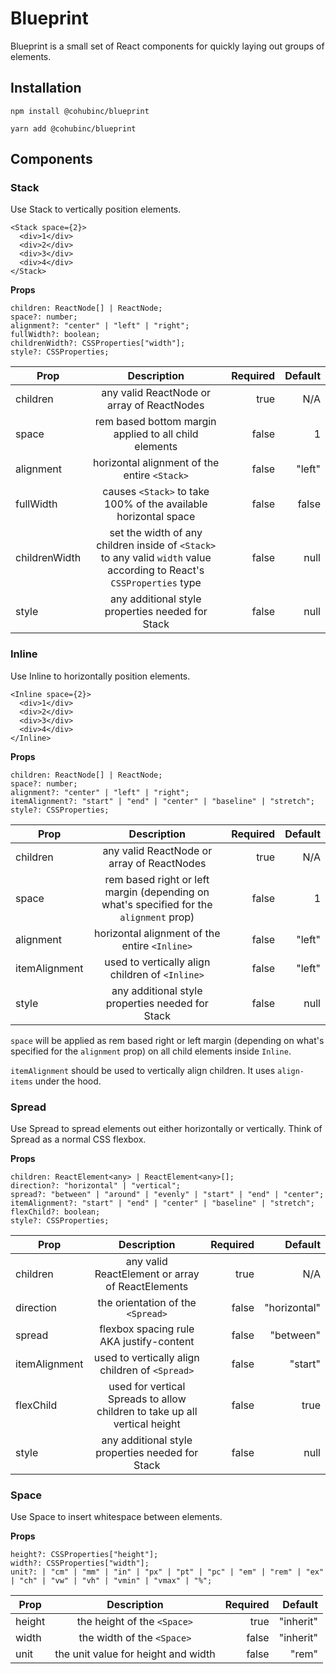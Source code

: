 # Blueprint

Blueprint is a small set of React components for quickly laying out groups of elements.

## Installation

`npm install @cohubinc/blueprint`

`yarn add @cohubinc/blueprint`

## Components

### Stack

Use Stack to vertically position elements.

```
<Stack space={2}>
  <div>1</div>
  <div>2</div>
  <div>3</div>
  <div>4</div>
</Stack>
```

**Props**

```
children: ReactNode[] | ReactNode;
space?: number;
alignment?: "center" | "left" | "right";
fullWidth?: boolean;
childrenWidth?: CSSProperties["width"];
style?: CSSProperties;
```

| Prop          |                                                      Description                                                       | Required | Default |
| ------------- | :--------------------------------------------------------------------------------------------------------------------: | -------: | ------: |
| children      |                                       any valid ReactNode or array of ReactNodes                                       |     true |     N/A |
| space         |                                 rem based bottom margin applied to all child elements                                  |    false |       1 |
| alignment     |                                      horizontal alignment of the entire `<Stack>`                                      |    false |  "left" |
| fullWidth     |                            causes `<Stack>` to take 100% of the available horizontal space                             |    false |   false |
| childrenWidth | set the width of any children inside of `<Stack>` to any valid `width` value according to React's `CSSProperties` type |    false |    null |
| style         |                                    any additional style properties needed for Stack                                    |    false |    null |

### Inline

Use Inline to horizontally position elements.

```
<Inline space={2}>
  <div>1</div>
  <div>2</div>
  <div>3</div>
  <div>4</div>
</Inline>
```

**Props**

```
children: ReactNode[] | ReactNode;
space?: number;
alignment?: "center" | "left" | "right";
itemAlignment?: "start" | "end" | "center" | "baseline" | "stretch";
style?: CSSProperties;
```

| Prop          |                                       Description                                       | Required | Default |
| ------------- | :-------------------------------------------------------------------------------------: | -------: | ------: |
| children      |                       any valid ReactNode or array of ReactNodes                        |     true |     N/A |
| space         | rem based right or left margin (depending on what's specified for the `alignment` prop) |    false |       1 |
| alignment     |                      horizontal alignment of the entire `<Inline>`                      |    false |  "left" |
| itemAlignment |                     used to vertically align children of `<Inline>`                     |    false |  "left" |
| style         |                    any additional style properties needed for Stack                     |    false |    null |

`space` will be applied as rem based right or left margin (depending on what's specified for the `alignment` prop) on all child elements inside `Inline`.

`itemAlignment` should be used to vertically align children. It uses `align-items` under the hood.

### Spread

Use Spread to spread elements out either horizontally or vertically. Think of Spread as a normal CSS flexbox.

**Props**

```
children: ReactElement<any> | ReactElement<any>[];
direction?: "horizontal" | "vertical";
spread?: "between" | "around" | "evenly" | "start" | "end" | "center";
itemAlignment?: "start" | "end" | "center" | "baseline" | "stretch";
flexChild?: boolean;
style?: CSSProperties;
```

| Prop          |                                Description                                 | Required |      Default |
| ------------- | :------------------------------------------------------------------------: | -------: | -----------: |
| children      |              any valid ReactElement or array of ReactElements              |     true |          N/A |
| direction     |                     the orientation of the `<Spread>`                      |    false | "horizontal" |
| spread        |                  flexbox spacing rule AKA justify-content                  |    false |    "between" |
| itemAlignment |              used to vertically align children of `<Spread>`               |    false |      "start" |
| flexChild     | used for vertical Spreads to allow children to take up all vertical height |    false |         true |
| style         |              any additional style properties needed for Stack              |    false |         null |

### Space

Use Space to insert whitespace between elements.

**Props**

```
height?: CSSProperties["height"];
width?: CSSProperties["width"];
unit?: | "cm" | "mm" | "in" | "px" | "pt" | "pc" | "em" | "rem" | "ex" | "ch" | "vw" | "vh" | "vmin" | "vmax" | "%";
```

| Prop   |             Description             | Required |   Default |
| ------ | :---------------------------------: | -------: | --------: |
| height |     the height of the `<Space>`     |     true | "inherit" |
| width  |     the width of the `<Space>`      |    false | "inherit" |
| unit   | the unit value for height and width |    false |     "rem" |
